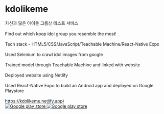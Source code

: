 # kdolikeme
자신과 닮은 아이돌 그룹상 테스트 서비스 <br><br>
Find out which kpop idol group you resemble the most!<br><br>
Tech stack - HTML5/CSS/JavaScript/Teachable Machine/React-Native Expo<br><br>
Used Selenium to crawl idol images from google<br><br>
Trained model through Teachable Machine and linked with website<br><br>
Deployed website using Netlify<br><br>
Used React-Native Expo to build an Android app and deployed on Google Playstore<br><br>
https://kdolikeme.netlify.app/
<br>
<a href="https://play.google.com/store/apps/details?id=com.liketiger.kdolikeme"><img class="app-download-icon" src="https://blog.kakaocdn.net/dn/c6po0N/btqMgsb7Qpb/MQBT1U1xzqvsabAQd4OYGk/img.png" alt="Google play store">
<img class="app-download-icon" src="https://blog.kakaocdn.net/dn/c6po0N/btqMgsb7Qpb/MQBT1U1xzqvsabAQd4OYGk/img.png" alt="Google play store"></a>
